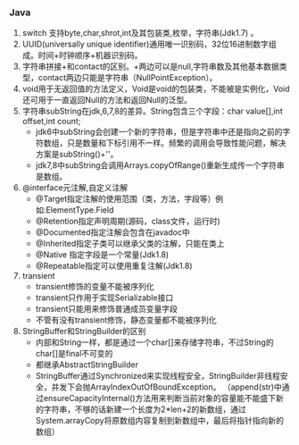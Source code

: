 ### Java

1. switch 支持byte,char,shrot,int及其包装类,枚举，字符串(Jdk1.7) 。
2. UUID(universally unique identifier)通用唯一识别码，32位16进制数字组成。时间+时钟顺序+机器识别码。
3. 字符串拼接+和contact的区别。+两边可以是null,字符串数及其他基本数据类型，contact两边只能是字符串（NullPointException）。
4. void用于无返回值的方法定义，Void是void的包装类，不能被是实例化，Void还可用于一直返回Null的方法和返回Null的泛型。
5. 字符串subString在jdk,6,7,8的差异。String包含三个字段：char value[],int offset,int count;
    * jdk6中subString会创建一个新的字符串，但是字符串中还是指向之前的字符数组，只是数量和下标引用不一样。频繁的调用会导致性能问题，解决方案是subString()+''。
    * jdk7,8中subString会调用Arrays.copyOfRange()重新生成传一个字符串是数组。
6. @interface元注解,自定义注解
    * @Target指定注解的使用范围（类，方法，字段等）例如:ElementType.Field
    * @Retention指定声明周期(源码，class文件，运行时)
    * @Documented指定注解会包含在javadoc中
    * @Inherited指定子类可以继承父类的注解，只能在类上
    * @Native 指定字段是一个常量(Jdk1.8)
    * @Repeatable指定可以使用重复注解(Jdk1.8)
7. transient 
    * transient修饰的变量不能被序列化
    * transient只作用于实现Serializable接口
    * transient只能用来修饰普通成员变量字段
    * 不管有没有transient修饰，静态变量都不能被序列化
8. StringBuffer和StringBuilder的区别
    * 内部和String一样，都是通过一个char[]来存储字符串，不过String的char[]是final不可变的
    * 都继承AbstractStringBuilder
    * StringBuffer通过Synchronized来实现线程安全，StringBuilder非线程安全，并发下会抛ArrayIndexOutOfBoundException。
    （append(str)中通过ensureCapacityInternal()方法用来判断当前对象的容量能不能盛下新的字符串，不够的话新建一个长度为2*len+2的新数组，通过System.arrayCopy将原数组内容复制到新数组中，最后将指针指向新的数组）




